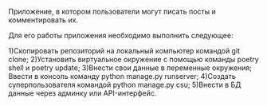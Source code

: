 Приложение, в котором пользователи могут писать посты и комментировать их.

Для его работы приложения необходимо выполнить следующее:

1)Скопировать репозиторий на локальный компьютер командой git clone; 
2)Установить виртуальное окружение с помощью команды poetry shell и poetry update; 
3)Внести свои данные в переменные окружения; Ввести в консоль команду python manage.py runserver; 
4)Создать суперпользователя командой python manage.py csu; 
5)Внести в БД данные через админку или API-интерфейс.
